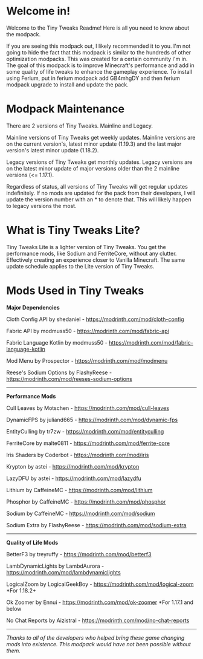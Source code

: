 # Welcome in!

Welcome to the Tiny Tweaks Readme! Here is all you need to know about the modpack.

If you are seeing this modpack out, I likely recommended it to you. I'm not going to hide the fact that this modpack is similar to the hundreds of other optimization modpacks. This was created for a certain community I'm in. The goal of this modpack is to improve Minecraft's performance and add in some quality of life tweaks to enhance the gameplay experience. To install using Ferium, put in ferium modpack add GB4mhgDY and then ferium modpack upgrade to install and update the pack.


# Modpack Maintenance 

There are 2 versions of Tiny Tweaks. Mainline and Legacy.

Mainline versions of Tiny Tweaks get weekly updates. Mainline versions are on the current version's, latest minor update (1.19.3) and the last major version's latest minor update (1.18.2).

Legacy versions of Tiny Tweaks get monthly updates. Legacy versions are on the latest minor update of major versions older than the 2 mainline versions (<= 1.17.1).

Regardless of status, all versions of Tiny Tweaks will get regular updates indefinitely. If no mods are updated for the pack from their developers, I will update the version number with an * to denote that. This will likely happen to legacy versions the most.

# What is Tiny Tweaks Lite?

Tiny Tweaks Lite is a lighter version of Tiny Tweaks. You get the performance mods, like Sodium and FerriteCore, without any clutter. Effectively creating an experience closer to Vanilla Minecraft. The same update schedule applies to the Lite version of Tiny Tweaks.

# Mods Used in Tiny Tweaks

**Major Dependencies**

Cloth Config API by shedaniel - https://modrinth.com/mod/cloth-config

Fabric API by modmuss50 - https://modrinth.com/mod/fabric-api

Fabric Language Kotlin by modmuss50 - https://modrinth.com/mod/fabric-language-kotlin

Mod Menu by Prospector - https://modrinth.com/mod/modmenu

Reese's Sodium Options by FlashyReese - https://modrinth.com/mod/reeses-sodium-options

------------------------------------------------------------------

**Performance Mods**

Cull Leaves by Motschen - https://modrinth.com/mod/cull-leaves

DynamicFPS by juliand665 - https://modrinth.com/mod/dynamic-fps

EntityCulling by tr7zw - https://modrinth.com/mod/entityculling

FerriteCore by malte0811 - https://modrinth.com/mod/ferrite-core

Iris Shaders by Coderbot - https://modrinth.com/mod/iris

Krypton by astei - https://modrinth.com/mod/krypton

LazyDFU by astei - https://modrinth.com/mod/lazydfu

Lithium by CaffeineMC - https://modrinth.com/mod/lithium

Phosphor by CaffeineMC - https://modrinth.com/mod/phosphor

Sodium by CaffeineMC - https://modrinth.com/mod/sodium

Sodium Extra by FlashyReese - https://modrinth.com/mod/sodium-extra

------------------------------------------------------------------

**Quality of Life Mods**

BetterF3 by treyruffy - https://modrinth.com/mod/betterf3

LambDynamicLights by LambdAurora - https://modrinth.com/mod/lambdynamiclights

LogicalZoom by LogicalGeekBoy - https://modrinth.com/mod/logical-zoom *For 1.18.2+

Ok Zoomer by Ennui - https://modrinth.com/mod/ok-zoomer *For 1.17.1 and below

No Chat Reports by Aizistral - https://modrinth.com/mod/no-chat-reports

------------------------------------------------------------------

*Thanks to all of the developers who helped bring these game changing mods into existence. This modpack would have not been possible without them.*
